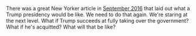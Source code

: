 There was a great New Yorker article in <a href="https://www.newyorker.com/magazine/2016/09/26/president-trumps-first-term?verso=true">September 2016</a> that laid out what a Trump presidency would be like. We need to do that again. We're staring at the next level. What if Trump succeeds at fully taking over the government? What if he's acquitted? What will that be like?
